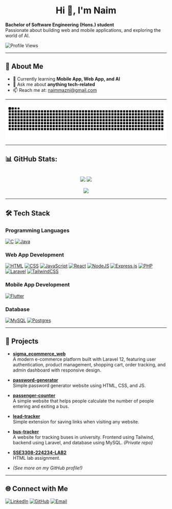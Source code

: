 <h1 align="center">Hi 👋, I'm Naim</h1>

**Bachelor of Software Engineering (Hons.) student**  
Passionate about building web and mobile applications, and exploring the world of AI.

![Profile Views](https://komarev.com/ghpvc/?username=matsantai&label=Profile%20views&color=0e75b6&style=flat)

---

## 🚀 About Me

- 🌱 Currently learning **Mobile App, Web App, and AI**
- 💬 Ask me about **anything tech-related**
- 📫 Reach me at: [naimmazni@gmail.com](mailto:naimmazni@gmail.com)

---
<div align="center">
  
![snake gif](https://github.com/MatSantai/MatSantai/blob/output/github-snake-dark.svg)
</div>

---

## 📊 GitHub Stats:
<div align="center">

<br/>![](https://github-readme-stats.vercel.app/api?username=MatSantai&theme=dark&hide_border=false&include_all_commits=true&count_private=false)
![](https://nirzak-streak-stats.vercel.app/?user=MatSantai&theme=dark&hide_border=false)<br/><br/>
![](https://github-readme-stats.vercel.app/api/top-langs/?username=MatSantai&theme=dark&hide_border=false&include_all_commits=true&count_private=false&layout=compact)
</div>

---

## 🛠️ Tech Stack

### Programming Languages

[![C](https://img.shields.io/badge/C-00599C?logo=c&logoColor=white)](<https://en.wikipedia.org/wiki/C_(programming_language)>)
[![Java](https://img.shields.io/badge/Java-%23ED8B00.svg?logo=openjdk&logoColor=white)](https://www.oracle.com/java/)

### Web App Development

[![HTML](https://img.shields.io/badge/HTML-%23E34F26.svg?logo=html5&logoColor=white)](https://developer.mozilla.org/en-US/docs/Web/HTML)
[![CSS](https://img.shields.io/badge/CSS-1572B6?logo=css3&logoColor=fff)](https://developer.mozilla.org/en-US/docs/Web/CSS)
[![JavaScript](https://img.shields.io/badge/JavaScript-F7DF1E?logo=javascript&logoColor=000)](https://developer.mozilla.org/en-US/docs/Web/JavaScript)
[![React](https://img.shields.io/badge/React-%2320232a.svg?logo=react&logoColor=%2361DAFB)](https://react.dev/)
[![NodeJS](https://img.shields.io/badge/Node.js-6DA55F?logo=node.js&logoColor=white)](https://nodejs.org/)
[![Express.js](https://img.shields.io/badge/Express.js-%23404d59.svg?logo=express&logoColor=%2361DAFB)](https://expressjs.com/)
[![PHP](https://img.shields.io/badge/php-%23777BB4.svg?&logo=php&logoColor=white)](https://www.php.net/)
[![Laravel](https://img.shields.io/badge/Laravel-%23FF2D20.svg?logo=laravel&logoColor=white)](https://laravel.com/)
[![TailwindCSS](https://img.shields.io/badge/Tailwind%20CSS-%2338B2AC.svg?logo=tailwind-css&logoColor=white)](https://tailwindcss.com/)

### Mobile App Development

[![Flutter](https://img.shields.io/badge/Flutter-02569B?logo=flutter&logoColor=fff)](https://flutter.dev/)

### Database

[![MySQL](https://img.shields.io/badge/MySQL-4479A1?logo=mysql&logoColor=fff)](https://www.mysql.com/)
[![Postgres](https://img.shields.io/badge/Postgres-%23316192.svg?logo=postgresql&logoColor=white)](https://www.postgresql.org/)

---

## 📂 Projects

- **[sigma_ecommerce_web](https://github.com/MatSantai/sigma_ecommerce_web)**  
  A modern e-commerce platform built with Laravel 12, featuring user authentication, product management, shopping cart, order tracking, and admin dashboard with responsive design.

- **[password-generator](https://github.com/MatSantai/password-generator)**  
  Simple password generator website using HTML, CSS, and JS.

- **[passenger-counter](https://github.com/MatSantai/passenger-counter)**  
  A simple website that helps people calculate the number of people entering and exiting a bus.

- **[lead-tracker](https://github.com/MatSantai/lead-tracker)**  
  Simple extension for saving links when visiting any website.

- **[bus-tracker](https://github.com/MatSantai/bus-tracker)**  
  A website for tracking buses in university. Frontend using Tailwind, backend using Laravel, and database using MySQL. _(Private repo)_

- **[SSE3308-224234-LAB2](https://github.com/MatSantai/SSE3308-224234-LAB2)**  
  HTML lab assignment.

- _(See more on my GitHub profile!)_

---

## 🌐 Connect with Me

[![LinkedIn](https://img.shields.io/badge/LinkedIn-blue?logo=linkedin&logoColor=white)](https://www.linkedin.com/in/muhammad-naim-mazni/)
[![GitHub](https://img.shields.io/badge/GitHub-black?logo=github&logoColor=white)](https://github.com/matsantai)
[![Email](https://img.shields.io/badge/Email-D14836?logo=gmail&logoColor=white)](mailto:naimmazni@gmail.com)
